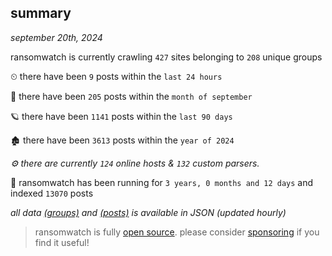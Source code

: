 
## summary
_september 20th, 2024_

ransomwatch is currently crawling `427` sites belonging to `208` unique groups

⏲ there have been `9` posts within the `last 24 hours`

🦈 there have been `205` posts within the `month of september`

🪐 there have been `1141` posts within the `last 90 days`

🏚 there have been `3613` posts within the `year of 2024`

_⚙️ there are currently `124` online hosts & `132` custom parsers._

🦕 ransomwatch has been running for `3 years, 0 months and 12 days` and indexed `13070` posts

_all data  [(groups)](http://ransomwhat.telemetry.ltd/groups) and [(posts)](http://ransomwhat.telemetry.ltd/posts) is available in JSON (updated hourly)_

> ransomwatch is fully [open source](https://github.com/joshhighet/ransomwatch#ransomwatch--). please consider [sponsoring](https://github.com/sponsors/joshhighet) if you find it useful!
